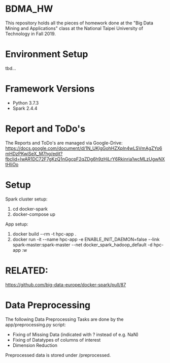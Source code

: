 # BDMA_HW
This repository holds all the pieces of homework done at the "Big Data Mining and Applications" class at the National Taipei University of Technology in Fall 2019.

# Environment Setup
tbd...

# Framework Versions

 * Python 3.7.3
 * Spark  2.4.4
 
# Report and ToDo's

The Reports and ToDo's are managed via Google-Drive:
https://docs.google.com/document/d/1N_UKlgGohHZXpln4wLSVmAgZYo6mHDzPKwiSeX_M7hg/edit?fbclid=IwAR1DC72F7gKzQ1nGgcpF2qZDg6h9zHiLrY6Rkinria1wcMLzUgwNXtHIiOo

# Setup

Spark cluster setup:
1. cd docker-spark
2. docker-compose up

App setup:
1. docker build --rm -t hpc-app .
2. docker run -it --name hpc-app -e ENABLE_INIT_DAEMON=false --link spark-master:spark-master  --net docker_spark_hadoop_default  -d hpc-app
:w

# RELATED:
https://github.com/big-data-europe/docker-spark/pull/87 

# Data Preprocessing

The following Data Preprocessing Tasks are done by the app/preprocessing.py script:

* Fixing of Missing Data (indicated with ? instead of e.g. NaN)
* Fixing of Datatypes of columns of interest
* Dimension Reduction

Preprocessed data is stored under /preprocessed.
 